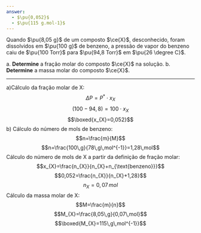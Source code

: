 ```yaml
---
answer:
  - $\pu{0,052}$
  - $\pu{115 g.mol-1}$
---
```


Quando $\pu{8,05 g}$ de um composto $\ce{X}$, desconhecido, foram dissolvidos em $\pu{100 g}$ de benzeno, a pressão de vapor do benzeno caiu de $\pu{100 Torr}$ para $\pu{94,8 Torr}$ em $\pu{26 \degree C}$.

a. **Determine** a fração molar do composto $\ce{X}$ na solução.
b. **Determine** a massa molar do composto $\ce{X}$.

---

a)Cálculo da fração molar de X:
$$\Delta P=P^{*}\cdot x_{X}$$
$$(100-94,8)=100\cdot x_{X}$$
$$\boxed{x_{X}=0,052}$$
b) Cálculo do número de mols de benzeno:
$$n=\frac{m}{M}$$
$$n=\frac{100\,g}{78\,g\,mol^{-1}}=1,28\,mol$$
Cálculo do número de mols de X a partir da definição de fração molar:
$$x_{X}=\frac{n_{X}}{n_{X}+n_{\text{benzeno}}}$$
$$0,052=\frac{n_{X}}{n_{X}+1,28}$$
$$n_{X}=0,07\,mol$$
Cálculo da massa molar de X:
$$M=\frac{m}{n}$$
$$M_{X}=\frac{8,05\,g}{0,07\,mol}$$
$$\boxed{M_{X}=115\,g\,mol^{-1}}$$
